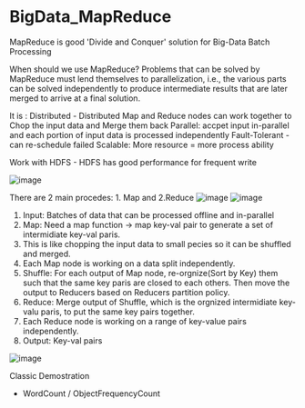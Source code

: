# BigData_MapReduce
MapReduce is good 'Divide and Conquer' solution for Big-Data Batch Processing

When should we use MapReduce?
Problems that can be solved by MapReduce must lend themselves to parallelization, i.e., the various parts can be solved independently to produce intermediate results that are later merged to arrive at a final solution.

It is :
Distributed - Distributed Map and Reduce nodes can work together to Chop the input data and Merge them back
Parallel: accpet input in-parallel and each portion of input data is processed independently
Fault-Tolerant - can re-schedule failed
Scalable: More resource = more process ability


Work with HDFS - HDFS has good performance for frequent write

![image](https://user-images.githubusercontent.com/32372822/141702107-213d9abc-1b29-4ef5-9fe5-12ee88d07833.png)

There are 2 main procedes: 1. Map and 2.Reduce
![image](https://user-images.githubusercontent.com/32372822/141699322-8a419021-3e24-4aa6-9891-8019608c44d4.png)
![image](https://user-images.githubusercontent.com/32372822/141702719-fbd452f6-c1aa-4e8f-b046-2a99fb34455b.png)

1. Input: Batches of data that can be processed offline and in-parallel
2. Map: Need a map function -> map key-val pair to generate a set of intermidiate key-val paris. 
3. This is like chopping the input data to small pecies so it can be shuffled and merged.
4. Each Map node is working on a data split independently.
5. Shuffle: For each output of Map node, re-orgnize(Sort by Key) them such that the same key paris are closed to each others. Then move the output to Reducers based on Reducers partition policy.
6. Reduce: Merge output of Shuffle, which is the orgnized intermidiate key-valu paris, to put the same key pairs together.
7. Each Reduce node is working on a range of key-value pairs independently.
8. Output: Key-val pairs


![image](https://user-images.githubusercontent.com/32372822/141702903-430d10e2-9e75-4be8-a66b-810bca7a07c1.png)


Classic Demostration
- WordCount / ObjectFrequencyCount

